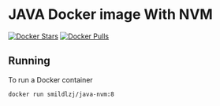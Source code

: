 # JAVA Docker image With NVM

[![Docker Stars](https://img.shields.io/docker/stars/smildlzj/java-nvm.svg)](https://hub.docker.com/r/smildlzj/java-nvm/)
[![Docker Pulls](https://img.shields.io/docker/pulls/smildlzj/java-nvm.svg)](https://hub.docker.com/r/smildlzj/java-nvm/)

## Running
To run a Docker container

    docker run smildlzj/java-nvm:8
